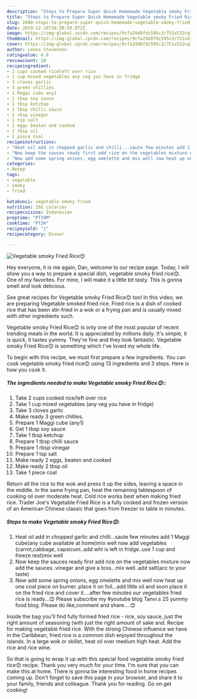 ```yaml
---
description: "Steps to Prepare Super Quick Homemade Vegetable smoky Fried Rice😊"
title: "Steps to Prepare Super Quick Homemade Vegetable smoky Fried Rice😊"
slug: 2688-steps-to-prepare-super-quick-homemade-vegetable-smoky-fried-rice
date: 2019-12-18T16:38:59.872Z
image: https://img-global.cpcdn.com/recipes/9cfa29d8fdc595c3/751x532cq70/vegetable-smoky-fried-rice😊-recipe-main-photo.jpg
thumbnail: https://img-global.cpcdn.com/recipes/9cfa29d8fdc595c3/751x532cq70/vegetable-smoky-fried-rice😊-recipe-main-photo.jpg
cover: https://img-global.cpcdn.com/recipes/9cfa29d8fdc595c3/751x532cq70/vegetable-smoky-fried-rice😊-recipe-main-photo.jpg
author: Leona Stevenson
ratingvalue: 4.8
reviewcount: 10
recipeingredient:
- 2 cups cooked riceleft over rice
- 1 cup mixed vegetables any veg you have in fridge
- 3 cloves garlic
- 3 green chillies
- 1 Maggi cube any1
- 1 tbsp soy sauce
- 1 tbsp ketchup
- 1 tbsp chilli sauce
- 1 rbsp vinegar
- 1 tsp salt
- 2 eggs beaten and cooked
- 2 tbsp oil
- 1 piece coal
recipeinstructions:
- "Heat oil add in chopped garlic and chilli...saute few minutes add 1 Maggi cube(any cube available at home)mix well now add vegetables (carrot,cabbage, capsicum..add wht is left in fridge..use 1 cup and freeze rest)mix well"
- "Now keep the sauces ready first add rice on the vegetables mixture now add the sauces..vinegar and give a toss...mix well..add salt(acc to your taste)"
- "Now add some spring onions, egg omelette and mix well now heat up one coal piece on burner..place it on foil...add little oil and soon place it on the fried rice and cover it....after few minutes our vegetables fried rice is ready...😊 Please subscribe my #youtube blog Tanvi.s 25 yummy food blog. Please do like,comment and share....😊"
categories:
- Resep
tags:
- vegetable
- smoky
- fried

katakunci: vegetable smoky fried
nutrition: 292 calories
recipecuisine: Indonesian
preptime: "PT39M"
cooktime: "PT2H"
recipeyield: "1"
recipecategory: Dinner

---
```



![Vegetable smoky Fried Rice😊](https://img-global.cpcdn.com/recipes/9cfa29d8fdc595c3/751x532cq70/vegetable-smoky-fried-rice😊-recipe-main-photo.jpg)

Hey everyone, it is me again, Dan, welcome to our recipe page. Today, I will show you a way to prepare a special dish, vegetable smoky fried rice😊. One of my favorites. For mine, I will make it a little bit tasty. This is gonna smell and look delicious.

See great recipes for Vegetable smoky Fried Rice😊 too! In this video, we are preparing Vegetable smoked fried rice. Fried rice is a dish of cooked rice that has been stir-fried in a wok or a frying pan and is usually mixed with other ingredients such.

Vegetable smoky Fried Rice😊 is only one of the most popular of recent trending meals in the world. It is appreciated by millions daily. It's simple, it is quick, it tastes yummy. They're fine and they look fantastic. Vegetable smoky Fried Rice😊 is something which I've loved my whole life.


To begin with this recipe, we must first prepare a few ingredients. You can cook vegetable smoky fried rice😊 using 13 ingredients and 3 steps. Here is how you cook it.

##### The ingredients needed to make Vegetable smoky Fried Rice😊::

1. Take 2 cups cooked rice/left over rice
1. Take 1 cup mixed vegetables (any veg you have in fridge)
1. Take 3 cloves garlic
1. Make ready 3 green chillies,
1. Prepare 1 Maggi cube (any1)
1. Get 1 tbsp soy sauce
1. Take 1 tbsp ketchup
1. Prepare 1 tbsp chilli sauce
1. Prepare 1 rbsp vinegar
1. Prepare 1 tsp salt
1. Make ready 2 eggs, beaten and cooked
1. Make ready 2 tbsp oil
1. Take 1 piece coal


Return all the rice to the wok and press it up the sides, leaving a space in the middle. In the same frying pan, heat the remaining tablespoon of cooking oil over moderate heat. Cold rice works best when making fried rice. Trader Joe&#39;s Vegetable Fried Rice is a fully cooked and frozen version of an American Chinese classic that goes from freezer to table in minutes. 

##### Steps to make Vegetable smoky Fried Rice😊:

1. Heat oil add in chopped garlic and chilli...saute few minutes add 1 Maggi cube(any cube available at home)mix well now add vegetables (carrot,cabbage, capsicum..add wht is left in fridge..use 1 cup and freeze rest)mix well
1. Now keep the sauces ready first add rice on the vegetables mixture now add the sauces..vinegar and give a toss...mix well..add salt(acc to your taste)
1. Now add some spring onions, egg omelette and mix well now heat up one coal piece on burner..place it on foil...add little oil and soon place it on the fried rice and cover it....after few minutes our vegetables fried rice is ready...😊 Please subscribe my #youtube blog Tanvi.s 25 yummy food blog. Please do like,comment and share....😊


Inside the bag you&#39;ll find fully formed fried rice - rice, soy sauce, just the right amount of seasoning (with just the right amount of sake and. Recipe for making vegetable fried rice. With the strong Chinese influence we have in the Caribbean, fried rice is a common dish enjoyed throughout the islands. In a large wok or skillet, heat oil over medium high heat. Add the rice and rice wine. 

So that is going to wrap it up with this special food vegetable smoky fried rice😊 recipe. Thank you very much for your time. I'm sure that you can make this at home. There is gonna be interesting food in home recipes coming up. Don't forget to save this page in your browser, and share it to your family, friends and colleague. Thank you for reading. Go on get cooking!

